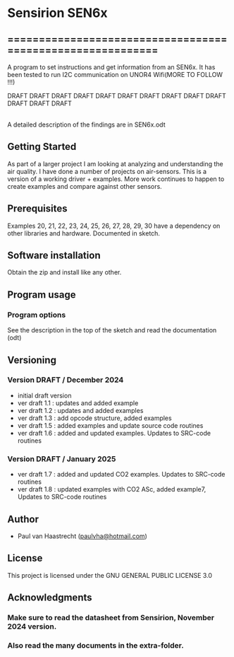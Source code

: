 # Sensirion SEN6x

## ===========================================================

A program to set instructions and get information from an SEN6x. It has been
tested to run I2C communication on UNOR4 Wifi(MORE TO FOLLOW !!!)

DRAFT DRAFT DRAFT DRAFT DRAFT DRAFT DRAFT DRAFT DRAFT DRAFT DRAFT DRAFT DRAFT 

<br> A detailed description of the findings are in SEN6x.odt

## Getting Started
As part of a larger project I am looking at analyzing and understanding the air quality.
I have done a number of projects on air-sensors. This is a version of a working driver + examples.
More work continues to happen to create examples and compare against other sensors.

## Prerequisites
Examples 20, 21, 22, 23, 24, 25, 26, 27, 28, 29, 30 have a dependency on other libraries and hardware. Documented in sketch.

## Software installation
Obtain the zip and install like any other.

## Program usage

### Program options
See the description in the top of the sketch and read the documentation (odt)

## Versioning

### Version DRAFT / December 2024
 * initial draft version
 * ver draft 1.1 : updates and added example
 * ver draft 1.2 : updates and added examples
 * ver draft 1.3 : add opcode structure, added examples
 * ver draft 1.5 : added examples and update source code routines
 * ver draft 1.6 : added and updated examples. Updates to SRC-code routines
### Version DRAFT / January 2025 
 * ver draft 1.7 : added and updated CO2 examples. Updates to SRC-code routines
 * ver draft 1.8 : updated examples with CO2 ASc, added example7, Updates to SRC-code routines

## Author
 * Paul van Haastrecht (paulvha@hotmail.com)

## License
This project is licensed under the GNU GENERAL PUBLIC LICENSE 3.0

## Acknowledgments

### Make sure to read the datasheet from Sensirion, November 2024 version.<br>
### Also read the many documents in the extra-folder.<br>
